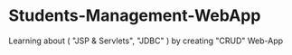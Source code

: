 # Students-Management-WebApp
Learning about ( "JSP &amp; Servlets",  "JDBC" ) by creating "CRUD" Web-App
